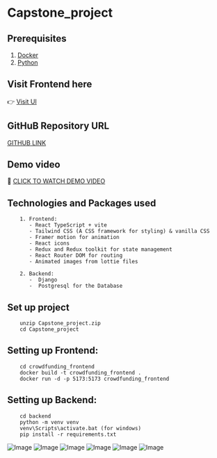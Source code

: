 # Capstone_project

## Prerequisites
1. [Docker](https://www.docker.com/get-started/)
2. [Python](https://www.python.org/downloads/)

## Visit Frontend here  
👉 [Visit UI](https://capstone-rdnx4.ondigitalocean.app/)

## GitHuB Repository URL
[GITHUB LINK](https://github.com/agigibairene/Capstone_project)

## Demo video
📍 [CLICK TO WATCH DEMO VIDEO](https://www.loom.com/share/5e027842763741d6aebc4da3163e8cfe?sid=5afbc6d4-5d16-4e61-9193-e8c01e7a49a6)

## Technologies and Packages used
```
    1. Frontend: 
       - React TypeScript + vite
       - Tailwind CSS (A CSS framework for styling) & vanilla CSS
       - Framer motion for animation
       - React icons
       - Redux and Redux toolkit for state management
       - React Router DOM for routing
       - Animated images from lottie files

    2. Backend: 
       -  Django
       -  Postgresql for the Database
```

## Set up project
```
    unzip Capstone_project.zip
    cd Capstone_project
```

## Setting up Frontend:
```
    cd crowdfunding_frontend
    docker build -t crowdfunding_frontend .
    docker run -d -p 5173:5173 crowdfunding_frontend
```

## Setting up Backend:
```
    cd backend
    python -m venv venv
    venv\Scripts\activate.bat (for windows)
    pip install -r requirements.txt
```
![Image](https://github.com/user-attachments/assets/00c36c09-2984-4e97-befc-7f0a28511cea)
![Image](https://github.com/user-attachments/assets/812f4d20-9b71-4747-8f0d-49b8acf4b28b)
![Image](https://github.com/user-attachments/assets/7659d9f3-2147-422b-bb16-88b23599896f)
![Image](https://github.com/user-attachments/assets/2529ed9e-0d50-46a6-8464-f4a6b60ba386)
![Image](https://github.com/user-attachments/assets/451f83ff-b673-4bb7-86f2-ecc35287faae)
![Image](https://github.com/user-attachments/assets/6d505450-2a1f-41ef-84e7-726b6f6f9bfe)
